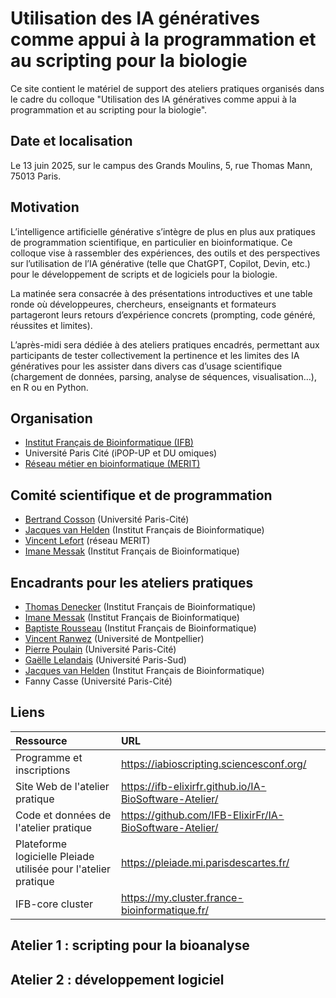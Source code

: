 # Utilisation des IA génératives comme appui à la programmation et au scripting pour la biologie

Ce site contient le matériel de support des ateliers pratiques organisés dans le cadre du colloque "Utilisation des IA génératives comme appui à la programmation et au scripting pour la biologie". 

## Date et localisation

Le 13 juin 2025, sur le campus des Grands Moulins, 5, rue Thomas Mann, 75013 Paris.

## Motivation

L’intelligence artificielle générative s’intègre de plus en plus aux pratiques de programmation scientifique, en particulier en bioinformatique. Ce colloque vise à rassembler des expériences, des outils et des perspectives sur l’utilisation de l’IA générative (telle que ChatGPT, Copilot, Devin, etc.) pour le développement de scripts et de logiciels pour la biologie.

La matinée sera consacrée à des présentations introductives et une table ronde où développeures, chercheurs, enseignants et  formateurs partageront leurs retours d’expérience concrets (prompting, code généré, réussites et limites).

L’après-midi sera dédiée à des ateliers pratiques encadrés, permettant aux participants de tester collectivement la pertinence et les limites des IA génératives pour les assister dans divers cas d’usage scientifique (chargement de données, parsing, analyse de séquences, visualisation…), en R ou en Python.

## Organisation

- [Institut Français de Bioinformatique (IFB)](https://www.france-bioinformatique.fr/)
- Université Paris Cité (iPOP-UP et DU omiques)
- [Réseau métier en bioinformatique (MERIT)](https://merit.cnrs.fr/)

## Comité scientifique et de programmation

- [Bertrand Cosson](https://orcid.org/0000-0003-3401-7137) (Université Paris-Cité)
- [Jacques van Helden](https://orcid.org/0000-0002-8799-8584) (Institut Français de Bioinformatique)
- [Vincent Lefort](https://orcid.org/0000-0003-2864-4783) (réseau MERIT)
- [Imane Messak](https://orcid.org/0000-0002-1654-6652) (Institut Français de Bioinformatique)

## Encadrants pour les ateliers pratiques

- [Thomas Denecker](https://orcid.org/0000-0003-1421-7641) (Institut Français de Bioinformatique)
- [Imane Messak](https://orcid.org/0000-0002-1654-6652) (Institut Français de Bioinformatique)
- [Baptiste Rousseau](https://orcid.org/0009-0002-1723-2732) (Institut Français de Bioinformatique)
- [Vincent Ranwez](https://orcid.org/0000-0002-9308-7541) (Université de Montpellier)
- [Pierre Poulain](https://orcid.org/0000-0003-4177-3619) (Université Paris-Cité)
- [Gaëlle Lelandais](https://orcid.org/0000-0002-2842-6172) (Université Paris-Sud)
- [Jacques van Helden](https://orcid.org/0000-0002-8799-8584) (Institut Français de Bioinformatique)
- Fanny Casse (Université Paris-Cité)

## Liens

| Ressource | URL |
|:------------|:---------------------------------------|
| Programme et inscriptions  | <https://iabioscripting.sciencesconf.org/> |
| Site Web de l'atelier pratique | <https://ifb-elixirfr.github.io/IA-BioSoftware-Atelier/>
| Code et données de l'atelier pratique | <https://github.com/IFB-ElixirFr/IA-BioSoftware-Atelier/> |
| Plateforme logicielle Pleiade utilisée pour l'atelier pratique | https://pleiade.mi.parisdescartes.fr/ |
| IFB-core cluster | <https://my.cluster.france-bioinformatique.fr/> |

## Atelier 1 : scripting pour la bioanalyse


## Atelier 2 : développement logiciel



